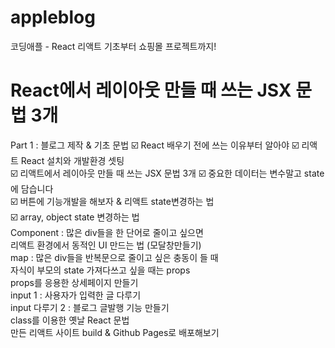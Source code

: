 # appleblog
코딩애플 - React 리액트 기초부터 쇼핑몰 프로젝트까지!

# React에서 레이아웃 만들 때 쓰는 JSX 문법 3개


Part 1 : 블로그 제작 & 기초 문법
☑️ React 배우기 전에 쓰는 이유부터 알아야	
☑️ 리액트 React 설치와 개발환경 셋팅	
☑️ 리액트에서 레이아웃 만들 때 쓰는 JSX 문법 3개	
☑️ 중요한 데이터는 변수말고 state에 담습니다	
☑️ 버튼에 기능개발을 해보자 & 리액트 state변경하는 법	
☑️ array, object state 변경하는 법	
Component : 많은 div들을 한 단어로 줄이고 싶으면		
리액트 환경에서 동적인 UI 만드는 법 (모달창만들기)		
map : 많은 div들을 반복문으로 줄이고 싶은 충동이 들 때		
자식이 부모의 state 가져다쓰고 싶을 때는 props		
props를 응용한 상세페이지 만들기		
input 1 : 사용자가 입력한 글 다루기		
input 다루기 2 : 블로그 글발행 기능 만들기		
class를 이용한 옛날 React 문법		
만든 리액트 사이트 build & Github Pages로 배포해보기
